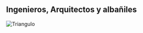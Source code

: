 ##  Ingenieros, Arquitectos y albañiles

![Triangulo](https://raw.githubusercontent.com/pieroblunda/curso-diseno/cls/slide/img/triangle.png)